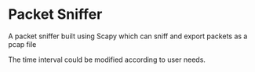   # Packet Sniffer
 
A packet sniffer built using Scapy which can sniff and export packets as a pcap file

The time interval could be modified according to user needs. 
